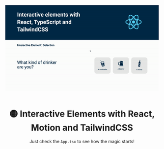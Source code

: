 <div align="center" style="margin-bottom: 10px;" >

<img alt="Proyecto The Simpsons Quote App" src="./public/howto.gif" width="500" style="margin-bottom: 10px;" />

# 🟡 Interactive Elements with React, Motion and TailwindCSS

Just check the `App.tsx` to see how the magic starts!

</div>
